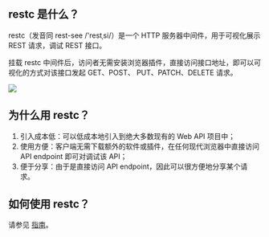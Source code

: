 ## restc 是什么？

restc（发音同 rest-see /'restˌsi/）是一个 HTTP 服务器中间件，用于可视化展示 REST 请求，调试 REST 接口。

挂载 restc 中间件后，访问者无需安装浏览器插件，直接访问接口地址，即可以可视化的方式对该接口发起 GET、POST、<!--
--> PUT、PATCH、DELETE 请求。

![][restc-screenshot]

[restc-screenshot]: https://fuss10.elemecdn.com/1/45/78e664650069cb51da1235d34a52fjpeg.jpeg

## 为什么用 restc？

1. 引入成本低：可以低成本地引入到绝大多数现有的 Web API 项目中；
2. 使用方便：客户端无需下载额外的软件或插件，在任何现代浏览器中直接访问 API endpoint 即可对调试该 API；
3. 便于分享：由于是直接访问 API endpoint，因此可以很方便地分享某个请求。

## 如何使用 restc？

请参见 [指南](/docs/guide)。
